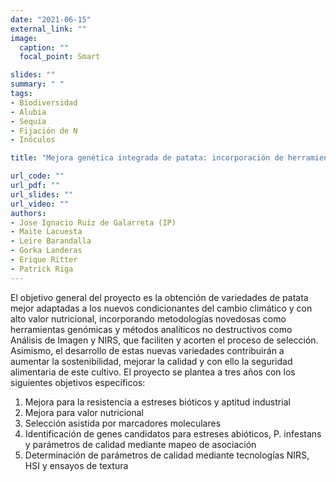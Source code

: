 ```yaml
---
date: "2021-06-15"
external_link: ""
image:
  caption: ""
  focal_point: Smart

slides: ""
summary: " "
tags:
- Biodiversidad
- Alubia
- Sequía
- Fijación de N
- Inóculos

title: "Mejora genética integrada de patata: incorporación de herramientas moleculares para estreses abióticos y calidad de procesado"

url_code: ""
url_pdf: ""
url_slides: ""
url_video: ""
authors: 
- Jose Ignacio Ruíz de Galarreta (IP)
- Maite Lacuesta
- Leire Barandalla 
- Gorka Landeras
- Erique Ritter
- Patrick Riga
---
```


El objetivo general del proyecto es la obtención de variedades de patata mejor  adaptadas a los nuevos condicionantes del cambio climático y con alto valor nutricional, incorporando metodologías novedosas como herramientas genómicas y métodos analíticos no destructivos como Análisis de Imagen y NIRS, que faciliten y acorten el proceso de selección. Asimismo, el desarrollo de estas nuevas variedades contribuirán a aumentar la sostenibilidad,  mejorar la calidad y con ello la  seguridad alimentaria de este cultivo.
El proyecto se plantea a tres años con los siguientes objetivos específicos:

1. Mejora para la resistencia a estreses bióticos y aptitud industrial 
2. Mejora para valor nutricional 
3. Selección asistida por marcadores moleculares 
4. Identificación de genes candidatos para estreses abióticos, P. infestans y parámetros de calidad mediante mapeo de asociación 
5. Determinación de parámetros de calidad mediante tecnologías NIRS, HSI y ensayos de textura

